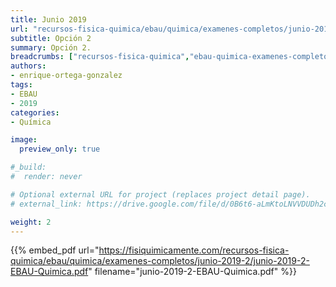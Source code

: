 ```yaml
---
title: Junio 2019
url: "recursos-fisica-quimica/ebau/quimica/examenes-completos/junio-2019-2"
subtitle: Opción 2
summary: Opción 2.
breadcrumbs: ["recursos-fisica-quimica","ebau-quimica-examenes-completos"]
authors:
- enrique-ortega-gonzalez
tags:
- EBAU
- 2019
categories:
- Química

image:
  preview_only: true

#_build:
#  render: never

# Optional external URL for project (replaces project detail page).
# external_link: https://drive.google.com/file/d/0B6t6-aLmKtoLNVVDUDh2c21IWEk/view

weight: 2
---
```


{{% embed_pdf url="https://fisiquimicamente.com/recursos-fisica-quimica/ebau/quimica/examenes-completos/junio-2019-2/junio-2019-2-EBAU-Quimica.pdf" filename="junio-2019-2-EBAU-Quimica.pdf" %}}
